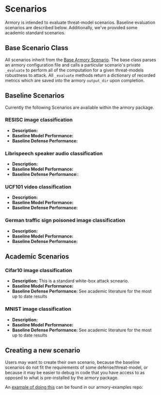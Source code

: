 # Scenarios
Armory is intended to evaluate threat-model scenarios. Baseline evaluation scenarios 
are described below. Additionally, we've provided some academic standard scenarios.

## Base Scenario Class
All scenarios inherit from the [Base Armory Scenario](../armory/scenarios/base.py). The 
base class parses an armory configuration file and calls a particular scenario's 
private `_evaluate` to perform all of the computation for a given threat-models 
robustness to attack. All `_evaluate` methods return a  dictionary of recorded metrics 
which are saved into the armory `output_dir` upon  completion.
 
## Baseline Scenarios
Currently the following Scenarios are available within the armory package.

### RESISC image classification

* **Description:** 
* **Baseline Model Performance:**
* **Baseline Defense Performance:**


### Librispeech speaker audio classification

* **Description:** 
* **Baseline Model Performance:**
* **Baseline Defense Performance:**:

### UCF101 video classification

* **Description:** 
* **Baseline Model Performance:**
* **Baseline Defense Performance:**

### German traffic sign poisoned image classification


* **Description:** 
* **Baseline Model Performance:**
* **Baseline Defense Performance:**

## Academic Scenarios

### Cifar10 image classification

* **Description:** This is a standard white-box attack scneario. 
* **Baseline Model Performance:** 
* **Baseline Defense Performance:** See academic literature for the most up to date results

### MNIST image classification

* **Description:** 
* **Baseline Model Performance:** 
* **Baseline Defense Performance:** See academic literature for the most up to date results

## Creating a new scenario
Users may want to create their own scenario, because the baseline scenarios do 
not fit the requirements of some defense/threat-model, or because it may be easier 
to debug in code that you have access to as opposed to what is pre-installed by the 
armory package.

An [example of doing this](https://github.com/twosixlabs/armory-example/blob/master/example_scenarios/audio_spectrogram_classification.py) can be found in our armory-examples repo:
